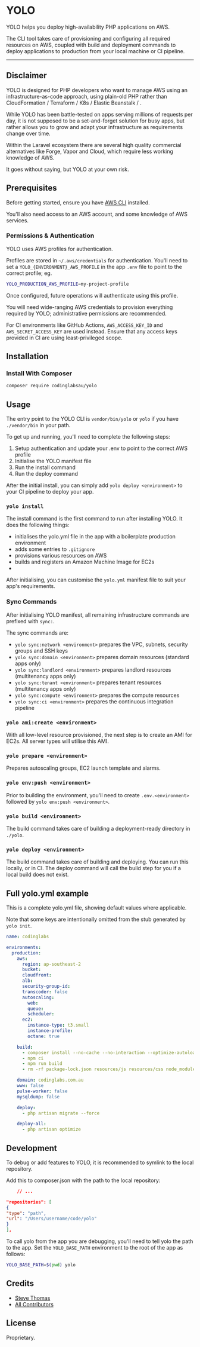 # YOLO

YOLO helps you deploy high-availability PHP applications on AWS.

The CLI tool takes care of provisioning and configuring all required resources on AWS, coupled with build and deployment
commands to deploy applications to production from your local machine or CI pipeline.

___

## Disclaimer

YOLO is designed for PHP developers who want to manage AWS using an infrastructure-as-code approach, using plain-old PHP
rather than CloudFormation / Terraform / K8s / Elastic Beanstalk / <some-other-exotic-alternative>.

While YOLO has been battle-tested on apps serving millions of requests per day, it is not supposed to be a
set-and-forget solution for busy apps, but rather allows you to grow and adapt your infrastructure as requirements
change over time.

Within the Laravel ecosystem there are several high quality commercial alternatives like Forge, Vapor and Cloud, which
require less working knowledge of AWS.

It goes without saying, but YOLO at your own risk.

## Prerequisites

Before getting started, ensure you have [AWS CLI](https://aws.amazon.com/cli/) installed.

You'll also need access to an AWS account, and some knowledge of AWS services.

### Permissions & Authentication

YOLO uses AWS profiles for authentication.

Profiles are stored in `~/.aws/credentials` for authentication. You'll need to set a
`YOLO_{ENVIRONMENT}_AWS_PROFILE` in the app `.env` file to point to the correct profile; eg.

```bash
YOLO_PRODUCTION_AWS_PROFILE=my-project-profile
```

Once configured, future operations will authenticate using this profile.

You will need wide-ranging AWS credentials to provision everything required by YOLO; administrative permissions are
recommended.

For CI environments like GitHub Actions, `AWS_ACCESS_KEY_ID` and `AWS_SECRET_ACCESS_KEY` are used instead. Ensure that
any access keys provided in CI are using least-privileged scope.

## Installation

### Install With Composer

```bash
composer require codinglabsau/yolo
```

## Usage

The entry point to the YOLO CLI is `vendor/bin/yolo` or `yolo` if you have `./vendor/bin` in your path.

To get up and running, you'll need to complete the following steps:

1. Setup authentication and update your .env to point to the correct AWS profile
2. Initialise the YOLO manifest file
3. Run the install command
4. Run the deploy command

After the initial install, you can simply add `yolo deploy <environment>` to your CI pipeline to deploy your app.

### `yolo install`

The install command is the first command to run after installing YOLO. It does the following things:

- initialises the yolo.yml file in the app with a boilerplate production environment
- adds some entries to `.gitignore`
- provisions various resources on AWS
- builds and registers an Amazon Machine Image for EC2s
-

After initialising, you can customise the `yolo.yml` manifest file to suit your app's requirements.

### Sync Commands

After initialising YOLO manifest, all remaining infrastructure commands are prefixed with `sync:`.

The sync commands are:

- `yolo sync:network <environment>` prepares the VPC, subnets, security groups and SSH keys
- `yolo sync:domain <environment>` prepares domain resources (standard apps only)
- `yolo sync:landlord <environment>` prepares landlord resources (multitenancy apps only)
- `yolo sync:tenant <environment>` prepares tenant resources (multitenancy apps only)
- `yolo sync:compute <environment>` prepares the compute resources
- `yolo sync:ci <environment>` prepares the continuous integration pipeline

### `yolo ami:create <environment>`

With all low-level resource provisioned, the next step is to create an AMI for EC2s. All server types will utilise this
AMI.

### `yolo prepare <environment>`

Prepares autoscaling groups, EC2 launch template and alarms.

### `yolo env:push <environment>`

Prior to building the environment, you'll need to create `.env.<environment>` followed by `yolo env:push <environment>`.

### `yolo build <environment>`

The build command takes care of building a deployment-ready directory in `./yolo`.

### `yolo deploy <environment>`

The build command takes care of building and deploying. You can run this locally, or in CI. The deploy command will call
the build step for you if a local build does not exist.

## Full yolo.yml example

This is a complete yolo.yml file, showing default values where applicable.

Note that some keys are intentionally omitted from the stub generated by `yolo init`.

```yaml
name: codinglabs

environments:
  production:
    aws:
      region: ap-southeast-2
      bucket:
      cloudfront:
      alb:
      security-group-id:
      transcoder: false
      autoscaling:
        web:
        queue:
        scheduler:
      ec2:
        instance-type: t3.small
        instance-profile:
        octane: true

    build:
      - composer install --no-cache --no-interaction --optimize-autoloader --no-progress --classmap-authoritative --no-dev
      - npm ci
      - npm run build
      - rm -rf package-lock.json resources/js resources/css node_modules database/seeders database/factories resources/seeding

    domain: codinglabs.com.au
    www: false
    pulse-worker: false
    mysqldump: false

    deploy:
      - php artisan migrate --force

    deploy-all:
      - php artisan optimize
```

## Development

To debug or add features to YOLO, it is recommended to symlink to the local repository.

Add this to composer.json with the path to the local repository:

```json
    // ...

"repositories": [
{
"type": "path",
"url": "/Users/username/code/yolo"
}
],
```

To call yolo from the app you are debugging, you'll need to tell yolo the path to the app. Set the `YOLO_BASE_PATH`
environment to the root of the app as follows:

```bash
YOLO_BASE_PATH=$(pwd) yolo
```

## Credits

- [Steve Thomas](https://github.com/stevethomas)
- [All Contributors](https://github.com/codinglabsau/yolo/contributors)

## License

Proprietary.
